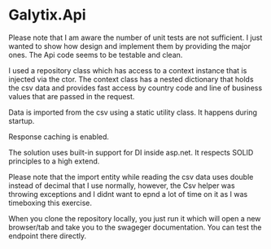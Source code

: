 # Galytix.Api

Please note that I am aware the number of unit tests are not sufficient. I just wanted to show how design and implement them by providing the major ones. The Api code seems to be testable and clean. 

I used a repository class which has access to a context instance that is injected via the ctor. The context class has a nested dictionary that holds the csv data and provides fast access by country code and line of business values that are passed in the request.

Data is imported from the csv using a static utility class. It happens during startup.

Response caching is enabled.

The solution uses built-in support for DI inside asp.net. It respects SOLID principles to a high extend.

Please note that the import entity while reading the csv data uses double instead of decimal that I use normally, however, the Csv helper was throwing exceptions and I didnt want to epnd a lot of time on it as I was timeboxing this exercise.

When you clone the repository locally, you just run it which will open a new browser/tab and take you to the swageger documentation. You can test the endpoint there directly.


